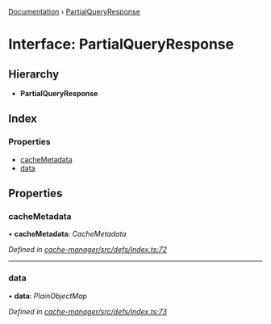 [Documentation](../README.md) › [PartialQueryResponse](partialqueryresponse.md)

# Interface: PartialQueryResponse

## Hierarchy

* **PartialQueryResponse**

## Index

### Properties

* [cacheMetadata](partialqueryresponse.md#cachemetadata)
* [data](partialqueryresponse.md#data)

## Properties

###  cacheMetadata

• **cacheMetadata**: *CacheMetadata*

*Defined in [cache-manager/src/defs/index.ts:72](https://github.com/badbatch/graphql-box/blob/5136da1/packages/cache-manager/src/defs/index.ts#L72)*

___

###  data

• **data**: *PlainObjectMap*

*Defined in [cache-manager/src/defs/index.ts:73](https://github.com/badbatch/graphql-box/blob/5136da1/packages/cache-manager/src/defs/index.ts#L73)*
